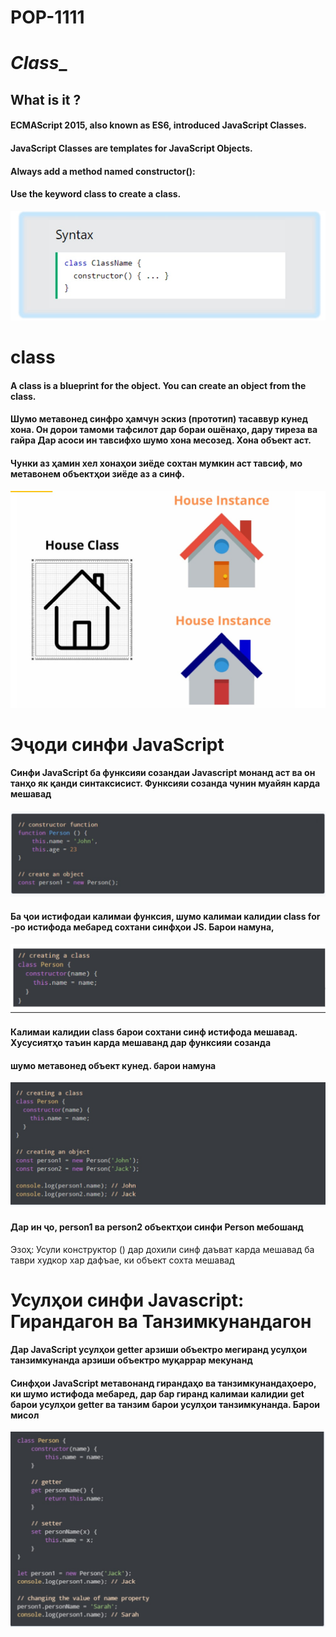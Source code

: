 # POP-1111

# _____________Class______________
## What is it ?
#### ECMAScript 2015, also known as ES6, introduced JavaScript Classes.
#### JavaScript Classes are templates for JavaScript Objects.
#### Always add a method named constructor():
#### Use the keyword class to create a class.
![image](./img/img-1-Constructor.jpg)

# class
#### A class is a blueprint for the object. You can create  an object from the class.
#### Шумо метавонед синфро ҳамчун эскиз (прототип) тасаввур кунед хона. Он дорои тамоми тафсилот дар бораи ошёнаҳо, дару тиреза ва гайра Дар асоси ин тавсифхо шумо хона месозед. Хона объект аст.
#### Чунки аз ҳамин хел хонаҳои зиёде сохтан мумкин аст тавсиф, мо метавонем объектҳои зиёде аз а синф.
![image2](./img/img%202.jpg)
# Эҷоди синфи JavaScript
#### Синфи JavaScript ба функсияи созандаи Javascript монанд аст ва он танҳо як қанди синтаксисист. Функсияи созанда чунин муайян карда мешавад
![image3](./img/img%203.jpg)
#### Ба ҷои истифодаи калимаи функсия, шумо калимаи калидии class for -ро истифода мебаред сохтани синфҳои JS. Барои намуна,
![image4](./img/img-4.jpg)
####  Калимаи калидии class барои сохтани синф истифода мешавад. Хусусиятҳо таъин карда мешаванд дар функсияи созанда
#### шумо метавонед объект кунед. барои намуна
![image5](./img/img-5.jpg)
#### Дар ин ҷо, person1 ва person2 объектҳои синфи Person мебошанд
 Эзоҳ: Усули конструктор () дар дохили синф даъват карда мешавад
ба таври худкор хар дафъае, ки объект сохта мешавад

# Усулҳои синфи Javascript: Гирандагон ва Танзимкунандагон
#### Дар JavaScript усулҳои getter арзиши объектро мегиранд усулҳои танзимкунанда арзиши объектро муқаррар мекунанд
####  Синфҳои JavaScript метавонанд гирандаҳо ва танзимкунандаҳоеро, ки шумо истифода мебаред, дар бар гиранд калимаи калидии get барои усулҳои getter ва танзим барои усулҳои танзимкунанда. Барои мисол
![image6](./img/img-6.jpg)
